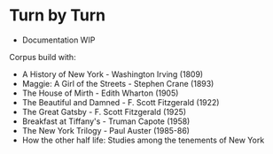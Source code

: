 # Turn by Turn

- Documentation WIP

Corpus build with:

- A History of New York - Washington Irving (1809)
- Maggie: A Girl of the Streets - Stephen Crane (1893)
- The House of Mirth - Edith Wharton (1905)
- The Beautiful and Damned - F. Scott Fitzgerald (1922)
- The Great Gatsby - F. Scott Fitzgerald (1925)
- Breakfast at Tiffany's - Truman Capote (1958)
- The New York Trilogy - Paul Auster (1985-86)
- How the other half life: Studies among the tenements of New York
